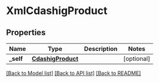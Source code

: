# XmlCdashigProduct

## Properties
Name | Type | Description | Notes
------------ | ------------- | ------------- | -------------
**_self** | [**CdashigProduct**](CdashigProduct.md) |  | [optional] 

[[Back to Model list]](../README.md#documentation-for-models) [[Back to API list]](../README.md#documentation-for-api-endpoints) [[Back to README]](../README.md)


